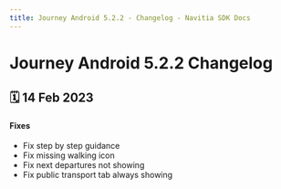 ```yaml
---
title: Journey Android 5.2.2 - Changelog - Navitia SDK Docs
---
```


# Journey Android 5.2.2 Changelog

<h2>🗓 14 Feb 2023</h2>

#### Fixes
- Fix step by step guidance
- Fix missing walking icon
- Fix next departures not showing
- Fix public transport tab always showing
